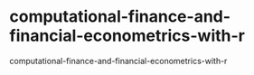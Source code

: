 # computational-finance-and-financial-econometrics-with-r
computational-finance-and-financial-econometrics-with-r
